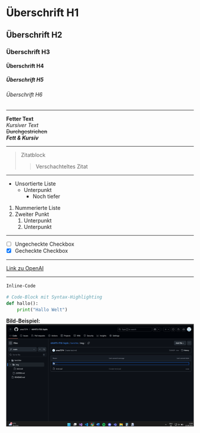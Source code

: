 # Überschrift H1
## Überschrift H2
### Überschrift H3
#### Überschrift H4
##### Überschrift H5
###### Überschrift H6

---

**Fetter Text**  
*Kursiver Text*  
~~Durchgestrichen~~  
**_Fett & Kursiv_**

---

> Zitatblock
>> Verschachteltes Zitat

---

- Unsortierte Liste
  - Unterpunkt
    - Noch tiefer

1. Nummerierte Liste
2. Zweiter Punkt
   1. Unterpunkt
   2. Unterpunkt

---

- [ ] Ungecheckte Checkbox  
- [x] Gecheckte Checkbox  

---

[Link zu OpenAI](https://openai.com) 

---

`Inline-Code`

```python
# Code-Block mit Syntax-Highlighting
def hallo():
    print("Hallo Welt")
```

**Bild-Beispiel:**  
![Beispielbild](berichte/img/image.png)
